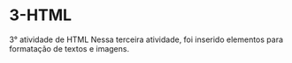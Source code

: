 # 3-HTML
3° atividade de HTML
Nessa terceira atividade, foi inserido elementos para formatação
de textos e imagens.
